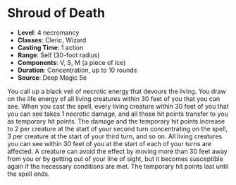 # Shroud of Death

- **Level**: 4 necromancy
- **Classes**: Cleric, Wizard
- **Casting Time**: 1 action
- **Range**: Self (30-foot radius)
- **Components**: V, S, M (a piece of ice)
- **Duration**: Concentration, up to 10 rounds
- **Source**: Deep Magic 5e

You call up a black veil of necrotic energy that devours the living. You draw on the life energy of all living creatures within 30 feet of you that you can see. When you cast the spell, every living creature within 30 feet of you that you can see takes 1 necrotic damage, and all those hit points transfer to you as temporary hit points. The damage and the temporary hit points increase to 2 per creature at the start of your second turn concentrating on the spell, 3 per creature at the start of your third turn, and so on. All living creatures you can see within 30 feet of you at the start of each of your turns are affected. A creature can avoid the effect by moving more than 30 feet away from you or by getting out of your line of sight, but it becomes susceptible again if the necessary conditions are met. The temporary hit points last until the spell ends.

